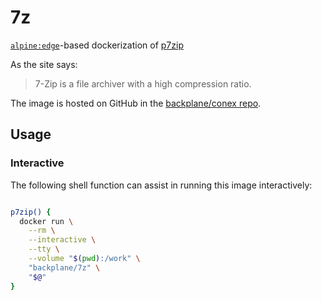 # 7z

[`alpine:edge`](https://hub.docker.com/_/alpine/)-based dockerization of [p7zip](https://www.7-zip.org/)

As the site says:

> 7-Zip is a file archiver with a high compression ratio.

The image is hosted on GitHub in the [backplane/conex repo](https://github.com/backplane/conex/tree/main/7z).

## Usage

### Interactive

The following shell function can assist in running this image interactively:

```sh

p7zip() {
  docker run \
    --rm \
    --interactive \
    --tty \
    --volume "$(pwd):/work" \
    "backplane/7z" \
    "$@"
}

```
